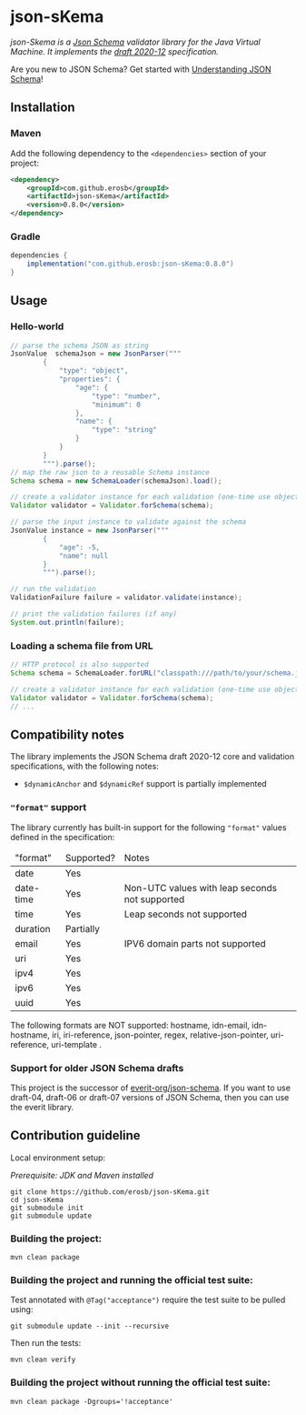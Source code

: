 # json-sKema

_json-Skema is a [Json Schema](https://json-schema.org/) validator library for the Java Virtual Machine. It implements the [draft 2020-12](https://json-schema.org/draft/2020-12/json-schema-validation.html) specification._

Are you new to JSON Schema? Get started with [Understanding JSON Schema](https://json-schema.org/understanding-json-schema/)!

## Installation

### Maven

Add the following dependency to the `<dependencies>` section of your project:

```xml
<dependency>
    <groupId>com.github.erosb</groupId>
    <artifactId>json-sKema</artifactId>
    <version>0.8.0</version>
</dependency>
```

### Gradle

```groovy
dependencies {
    implementation("com.github.erosb:json-sKema:0.8.0")
}
```

## Usage

### Hello-world

```java
// parse the schema JSON as string
JsonValue  schemaJson = new JsonParser("""
        {
            "type": "object",
            "properties": {
                "age": {
                    "type": "number",
                    "minimum": 0
                },
                "name": {
                    "type": "string"
                }
            }
        }
        """).parse();
// map the raw json to a reusable Schema instance
Schema schema = new SchemaLoader(schemaJson).load();

// create a validator instance for each validation (one-time use object) 
Validator validator = Validator.forSchema(schema);

// parse the input instance to validate against the schema
JsonValue instance = new JsonParser("""
        {
            "age": -5,
            "name": null
        }
        """).parse();

// run the validation
ValidationFailure failure = validator.validate(instance);

// print the validation failures (if any)
System.out.println(failure);
```

### Loading a schema file from URL

```java
// HTTP protocol is also supported
Schema schema = SchemaLoader.forURL("classpath:///path/to/your/schema.json").load();

// create a validator instance for each validation (one-time use object) 
Validator validator = Validator.forSchema(schema);
// ...
```

## Compatibility notes

The library implements the JSON Schema draft 2020-12 core and validation specifications, with the following notes:
 * `$dynamicAnchor` and `$dynamicRef` support is partially implemented

### `"format"` support

The library currently has built-in support for the following `"format"` values defined in the specification:

<table>
    <thead>
        <tr>
            <td>"format"</td>
            <td>Supported?</td>
            <td>Notes</td>
        </tr>
    </thead>
<tbody>
    <tr>
        <td>date</td>
        <td>Yes</td>
        <td></td>
    </tr>
    <tr>
        <td>date-time</td>
        <td>Yes</td>
        <td>Non-UTC values with leap seconds not supported</td>
    </tr>
    <tr>
        <td>time</td>
        <td>Yes</td>
        <td>Leap seconds not supported</td>
    </tr>
    <tr>
        <td>duration</td>
        <td>Partially</td>
        <td></td>
    </tr>
    <tr>
        <td>email</td>
        <td>Yes</td>
        <td>IPV6 domain parts not supported</td>
    </tr>
    <tr>
        <td>uri</td>
        <td>Yes</td>
        <td></td>
    </tr>
    <tr>
        <td>ipv4</td>
        <td>Yes</td>
        <td></td>
    </tr>
    <tr>
        <td>ipv6</td>
        <td>Yes</td>
        <td></td>
    </tr>
    <tr>
        <td>uuid</td>
        <td>Yes</td>
        <td></td>
    </tr>
</tbody>
</table>

The following formats are NOT supported: hostname, idn-email, idn-hostname, iri, iri-reference, json-pointer, regex, relative-json-pointer, uri-reference, uri-template .


### Support for older JSON Schema drafts

This project is the successor of [everit-org/json-schema](https://github.com/everit-org/json-schema). If you want to use draft-04, draft-06 or draft-07 versions of JSON Schema, then you can use the everit library.


## Contribution guideline

Local environment setup:

_Prerequisite: JDK and Maven installed_

```
git clone https://github.com/erosb/json-sKema.git
cd json-sKema
git submodule init
git submodule update
```

### Building the project:

`mvn clean package`

### Building the project and running the official test suite:

Test annotated with `@Tag("acceptance")` require the test suite to be pulled using:

`git submodule update --init --recursive`

Then run the tests:

`mvn clean verify`

### Building the project without running the official test suite:
`mvn clean package -Dgroups='!acceptance'`
